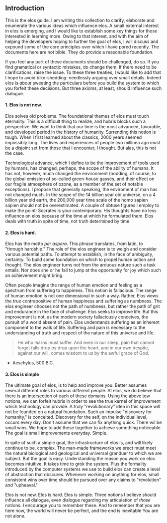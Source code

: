 Introduction
------------

This is the elos guide. I am writing this collection to clarify, elaborate and enumerate the various ideas which influence elos. A small external interest in elos is emerging, and I would like to establish some key things for those interested in learning more. Owing to that interest, and with the aim of helping the developers hoping to further the goal of elos, I will discuss and expound some of the core principles over which I have pored recently. The documents here are not bible. They do provide a reasonable foundation.

If you feel any part of these documents should be challenged, do so. If you find gramatical or syntactic mistakes, do change them. If there need to be clarifications, raise the issue. To these three treaties, I would like to add that I hope to avoid bike-shedding: needlessly arguing over small details. Indeed elos is _about_ sweating the particulars before you build the system to which you forfeit these decisions. But three axioms, at least, should influence such dialogue.

#### 1. Elos is not new.

Elos solves old problems. The foundational themes of elos must touch eternality. This is a difficult thing to realize, and hubris blocks such a perspective. We want to think that our time is the most advanced, favorable, and developed period in the history of humanity. Surrending this notion is tough. When I first learned about the classics, 2000 years seemed impossibly long. The lives and experiences of people two millinea ago _must_ be a disjoint set from those that I encounter, I thought. But alas, this is not the case.

Technological advance, which I define to be the improvement of tools used by humans, has changed, perhaps, the scope of the ability of humans. It has not, however, much changed the environment (nodding, of course, to the global emission of so-called green-house gasses, and their effect on our fragile atmosphere of ozone, as a member of the set of notable exceptions). I propose that generally speaking, the enviroment of man has not changed much. In the scope of the 14 billion year old universe, on a 4 billion year old earth, the 200,000 year time scale of the homo sapien sapien should not be overestimated. A couple of obtuse figures I employ to make the point: Socrates is your contemporary. His thoughts have no less influence on elos because of the time at which he formulated them. Elos deals with truth in spite of time, not truth determined by time.

#### 2. Elos is hard.

Elos has the motto _per aspera_. This phrase translates, from latin, to "through hardship." The role of the elos engineer is to weigh and consider various potential paths. To attempt to establish, in the face of ambiguity, certainty. To build some foundation on which to propel human action and thought. The elos engineer turns not from the arduous nature such a task entails. Nor does she or he fail to jump at the opportunity for joy which such an achievement might bring.

Often people imagine the range of human emotion and feeling as a spectrum from suffering to happiness. This notion is fallacious. The range of human emotion is not one dimensional in such a way. Rather, Elos views the true contrapositive of human happiness and suffering as numbness. The elos engineer chooses not the path of numbness, but rather the path of grit and endurance in the face of challenge. Elos seeks to improve life. But this improvement is not, as the modern society fallaciously conceives, the pursuit of a world absent of pain. Elos understands suffering as an inherent component to the walk of life. Suffering and pain is necessary to the understanding of truth and respect of the nature of this universe and life.

> He who learns must suffer.
> And even in our sleep, pain that cannot forget
> falls drop by drop upon the heart,
> and in our own despite, against our will,
> comes wisdom to us by the awful grace of God.
- Aeschylus, 500 B.C.

#### 3. Elos is simple

The ultimate goal of elos, is to help and improve you. Better assumes several different roles to various different people. At elos, we do believe that there is an intersection of each of these domains. Using the above tow notions, we can forfeit hubris in order to see the true kernel of improvement which technology can provide. A truly "revolutionary" idea in this space will not be founded on a natural foundation. Such an impulse "discovery for humanity," is conceited. Discovery for the self, on the individual level, occurs every day. Don't assume that we can fix anything quick. There wil be small wins. We hope to add these together to achieve something noticeable. The goal is small improvements everyday. Simple.

In spite of such a simple goal, the infrastructure of elos is, and will likely continue to be, complex. The man-made frameworks we erect must meet the natural biological and geological and universal granduer to which we are subject. But the goal is easy. Understanding the reason you work on elos becomes intuitive. It takes time to grok the system. Plus the formality introduced by the computer systems we use to build elos can create a level of abstraction that obscures. Whenever working on anything for elos, small consistent wins over time should be pursued over any claims to "revolution" and "upheaval."


Elos is not new. Elos is hard. Elos is simple. Three notions I believe should influence all dialogue, even dialogue regarding my articulation of _those_ notions. I encourage you to remember these. And to remember that you are here now, the world will never be perfect, and the end is inevitable You are not alone.
